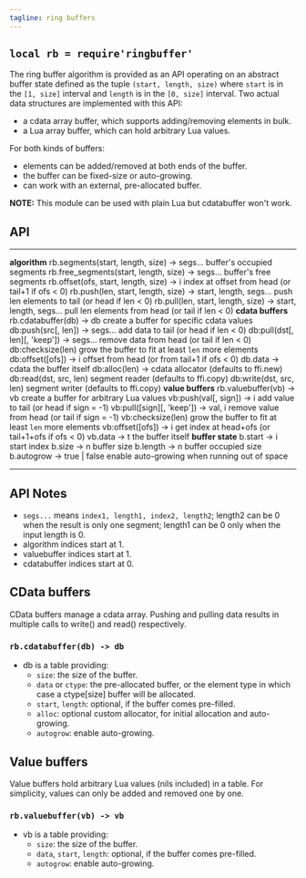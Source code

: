 ```yaml
---
tagline: ring buffers
---
```


## `local rb = require'ringbuffer'`

The ring buffer algorithm is provided as an API operating on an abstract
buffer state defined as the tuple `(start, length, size)` where `start` is
in the `[1, size]` interval and `length` is in the `[0, size]` interval.
Two actual data structures are implemented with this API:

  * a cdata array buffer, which supports adding/removing elements in bulk.
  * a Lua array buffer, which can hold arbitrary Lua values.

For both kinds of buffers:

  * elements can be added/removed at both ends of the buffer.
  * the buffer can be fixed-size or auto-growing.
  * can work with an external, pre-allocated buffer.

__NOTE:__ This module can be used with plain Lua but cdatabuffer won't work.

## API

------------------------------------------------------------ -----------------------------------------------------
__algorithm__
rb.segments(start, length, size) -> segs...                  buffer's occupied segments
rb.free_segments(start, length, size) -> segs...             buffer's free segments
rb.offset(ofs, start, length, size) -> i                     index at offset from head (or tail+1 if ofs < 0)
rb.push(len, start, length, size) -> start, length, segs...  push len elements to tail (or head if len < 0)
rb.pull(len, start, length, size) -> start, length, segs...  pull len elements from head (or tail if len < 0)
__cdata buffers__
rb.cdatabuffer(db) -> db                                     create a buffer for specific cdata values
db:push(src[, len]) -> segs...                               add data to tail (or head if len < 0)
db:pull(dst[, len][, 'keep']) -> segs...                     remove data from head (or tail if len < 0)
db:checksize(len)                                            grow the buffer to fit at least `len` more elements
db:offset([ofs]) -> i                                        offset from head (or from tail+1 if ofs < 0)
db.data -> cdata                                             the buffer itself
db:alloc(len) -> cdata                                       allocator (defaults to ffi.new)
db:read(dst, src, len)                                       segment reader (defaults to ffi.copy)
db:write(dst, src, len)                                      segment writer (defaults to ffi.copy)
__value buffers__
rb.valuebuffer(vb) -> vb                                     create a buffer for arbitrary Lua values
vb:push(val[, sign]) -> i                                    add value to tail (or head if sign = -1)
vb:pull([sign][, 'keep']) -> val, i                          remove value from head (or tail if sign = -1)
vb:checksize(len)                                            grow the buffer to fit at least `len` more elements
vb:offset([ofs]) -> i                                        get index at head+ofs (or tail+1+ofs if ofs < 0)
vb.data -> t                                                 the buffer itself
__buffer state__
b.start -> i                                                 start index
b.size -> n                                                  buffer size
b.length -> n                                                buffer occupied size
b.autogrow -> true | false                                   enable auto-growing when running out of space
------------------------------------------------------------ -----------------------------------------------------

## API Notes

  * `segs...` means `index1, length1, index2, length2`;
  length2 can be 0 when the result is only one segment;
  length1 can be 0 only when the input length is 0.
  * algorithm indices start at 1.
  * valuebuffer indices start at 1.
  * cdatabuffer indices start at 0.

## CData buffers

CData buffers manage a cdata array. Pushing and pulling data results
in multiple calls to write() and read() respectively.

### `rb.cdatabuffer(db) -> db`

  * db is a table providing:
    * `size`: the size of the buffer.
    * `data` or `ctype`: the pre-allocated buffer, or the element type
    in which case a ctype[size] buffer will be allocated.
    * `start`, `length`: optional, if the buffer comes pre-filled.
    * `alloc`: optional custom allocator, for initial allocation and auto-growing.
    * `autogrow`: enable auto-growing.

## Value buffers

Value buffers hold arbitrary Lua values (nils included) in a table.
For simplicity, values can only be added and removed one by one.

### `rb.valuebuffer(vb) -> vb`

  * vb is a table providing:
    * `size`: the size of the buffer.
    * `data`, `start`, `length`: optional, if the buffer comes pre-filled.
    * `autogrow`: enable auto-growing.
